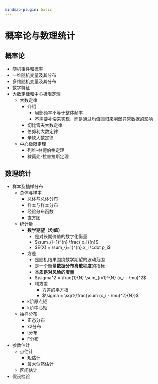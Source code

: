 ```yaml
---
mindmap-plugin: basic
---
```


# 概率论与数理统计
## 概率论
- 随机事件和概率
- 一维随机变量及其分布
- 多维随机变量及其分布
- 数字特征
- 大数定律和中心极限定理
    - 大数定律
	    - 介绍
		    - 局部频率不等于整体频率
		    - 不需要补偿来实现，而是通过均值回归来削弱异常数据的影响
        - 切比雪夫大数定律
        - 伯努利大数定律
        - 辛钦大数定律    
    - 中心极限定理 
        - 列维-林德伯格定理
        - 棣莫弗-拉普拉斯定理

## 数理统计
- 样本及抽样分布
    - 总体与样本
        - 总体与总体分布
        - 样本与样本分布
        - 经验分布函数
        - 直方图        
    - 统计量
        - **数学期望（均值）**
	        - 是对长期价值的数字化衡量
	        - $\sum_{i=1}^{n} \frac{ x_i}{n}$
	        - $E(X) = \sum_{i=1}^{n} x_i \cdot p_i$
        - 方差
	        - 是随机结果围绕数学期望的波动范围
	        - 是一个衡量**数据分布离散程度**的指标
	        - **本质是对风险的度量**
	        - $\sigma^2 = \frac{1}{N} \sum_{i=1}^{N} (x_i - \mu)^2$
	        - 均方差
		        - 方差的平方根
		        - $\sigma = \sqrt{\frac{\sum (x_i - \mu)^2}{N}}$
        - k阶原点矩
        - k阶中心矩
    - 抽样分布
        - 正态分布
        - x2分布
        - t分布
        - F分布  
- 参数估计          
    - 点估计
        - 矩估计
        - 最大似然估计
    - 区间估计
- 假设检验


